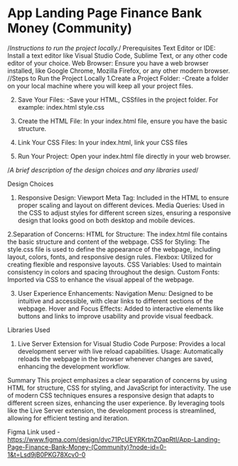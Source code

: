 
  # App Landing Page Finance Bank Money (Community) 

 /*Instructions to run the project locally.*/
Prerequisites
Text Editor or IDE: Install a text editor like Visual Studio Code, Sublime Text, or any other code editor of your choice.
Web Browser: Ensure you have a web browser installed, like Google Chrome, Mozilla Firefox, or any other modern browser.
//Steps to Run the Project Locally
1.Create a Project Folder:
   -Create a folder on your local machine where you will keep all your project files.

2. Save Your Files:
    -Save your HTML, CSSfiles in the project folder. For example:
     index.html
     style.css

3. Create the HTML File:
   In your index.html file, ensure you have the basic structure.
   
4. Link Your CSS Files:
   In your index.html, link your CSS files

5. Run Your Project:
   Open your index.html file directly in your web browser.

/*A brief description of the design choices and any libraries used*/

Design Choices
1. Responsive Design:
  Viewport Meta Tag: Included in the HTML to ensure proper scaling and layout on different devices.
  Media Queries: Used in the CSS to adjust styles for different screen sizes, ensuring a responsive design that looks good on both desktop and mobile devices.

2.Separation of Concerns:
  HTML for Structure: The index.html file contains the basic structure and content of the webpage.
  CSS for Styling: The style.css file is used to define the appearance of the webpage, including layout, colors, fonts, and responsive design rules.
  Flexbox: Utilized for creating flexible and responsive layouts.
  CSS Variables: Used to maintain consistency in colors and spacing throughout the design.
  Custom Fonts: Imported via CSS to enhance the visual appeal of the webpage.

3. User Experience Enhancements:
  Navigation Menu: Designed to be intuitive and accessible, with clear links to different sections of the webpage.
  Hover and Focus Effects: Added to interactive elements like buttons and links to improve usability and provide visual feedback.

Libraries Used
1. Live Server Extension for Visual Studio Code
  Purpose: Provides a local development server with live reload capabilities.
  Usage: Automatically reloads the webpage in the browser whenever changes are saved, enhancing the development workflow.

Summary
  This project emphasizes a clear separation of concerns by using HTML for structure, CSS for styling, and JavaScript for interactivity. 
  The use of modern CSS techniques ensures a responsive design that adapts to different screen sizes, enhancing the user experience. 
  By leveraging tools like the Live Server extension, the development process is streamlined, allowing for efficient testing and iteration.


Figma Link used - https://www.figma.com/design/dvc71PcUEYRKrtnZOapRtI/App-Landing-Page-Finance-Bank-Money-(Community)?node-id=0-1&t=Lsd9jB0PKG78Xcv0-0



  
